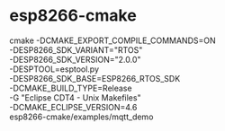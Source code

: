 # esp8266-cmake
cmake -DCMAKE_EXPORT_COMPILE_COMMANDS=ON \
-DESP8266_SDK_VARIANT="RTOS"    \
-DESP8266_SDK_VERSION="2.0.0"   \
-DESPTOOL=esptool.py  \
-DESP8266_SDK_BASE=ESP8266_RTOS_SDK \
-DCMAKE_BUILD_TYPE=Release \
-G "Eclipse CDT4 - Unix Makefiles" \
-DCMAKE_ECLIPSE_VERSION=4.6 \
esp8266-cmake/examples/mqtt_demo
